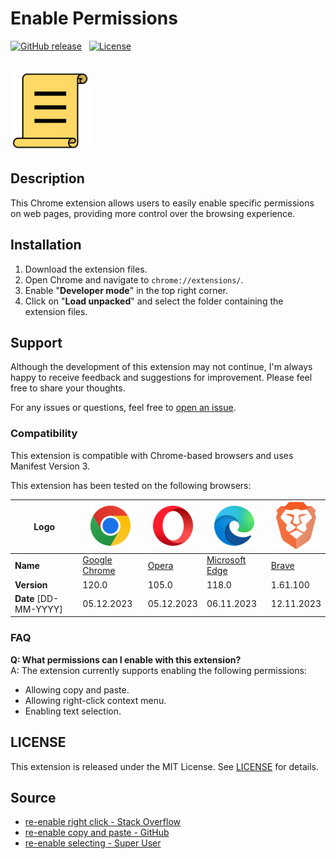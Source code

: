 # Enable Permissions

[![GitHub release](https://img.shields.io/badge/release-latest-brightgreen)](https://github.com/MouadBourbian/enable-permissions/releases/latest) &nbsp; [![License](https://img.shields.io/badge/license-MIT-blue.svg)](LICENSE)

<br>

<img src="./images/logo/enable_permissions_logo.png" alt="logo" width="128" height="128">

<br>

## Description

This Chrome extension allows users to easily enable specific permissions on web pages, providing more control over the browsing experience.

## Installation

1. Download the extension files.
2. Open Chrome and navigate to `chrome://extensions/`.
3. Enable "**Developer mode**" in the top right corner.
4. Click on "**Load unpacked**" and select the folder containing the extension files.

## Support

Although the development of this extension may not continue, I'm always happy to receive feedback and suggestions for improvement. Please feel free to share your thoughts.

For any issues or questions, feel free to [open an issue](https://github.com/MouadBourbian/enable-permissions/issues).

### Compatibility

This extension is compatible with Chrome-based browsers and uses Manifest Version 3.

This extension has been tested on the following browsers:

| **Logo**              | ![Google Chrome](./images/logo/brand_logo/chrome_logo.png) | ![Opera](./images/logo/brand_logo/opera_logo.png) | ![Microsoft Edge](./images/logo/brand_logo/edge_logo.png)                   | ![Brave](./images/logo/brand_logo/brave_logo.png) |
| --------------------- | ---------------------------------------------------------- | ------------------------------------------------- | --------------------------------------------------------------------------- | ------------------------------------------------- |
| **Name**              | [Google Chrome](https://www.google.com/intl/en_us/chrome/) | [Opera](https://www.opera.com/)                   | [Microsoft Edge](https://www.microsoft.com/en-us/edge/download?form=MA13FJ) | [Brave](https://brave.com/)                       |
| **Version**           | 120.0                                                      | 105.0                                             | 118.0                                                                       | 1.61.100                                          |
| **Date** [DD-MM-YYYY] | 05.12.2023                                                 | 05.12.2023                                        | 06.11.2023                                                                  | 12.11.2023                                        |

### FAQ

**Q: What permissions can I enable with this extension?** <br>
A: The extension currently supports enabling the following permissions:
   - Allowing copy and paste.
   - Allowing right-click context menu.
   - Enabling text selection.

## LICENSE

This extension is released under the MIT License. See [LICENSE](LICENSE) for details.

## Source

- [re-enable right click - Stack Overflow](https://stackoverflow.com/questions/21335136/how-to-re-enable-right-click-so-that-i-can-inspect-html-elements-in-chrome)
- [re-enable copy and paste - GitHub](https://gist.github.com/Gustavo-Kuze/32959786ce55b2c3751629e40c75c935)
- [re-enable selecting - Super User](https://superuser.com/questions/1282718/how-do-websites-block-selecting-text-and-how-do-i-unblock-that)
